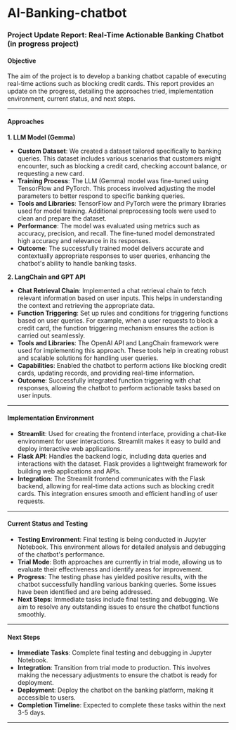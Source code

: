 # AI-Banking-chatbot
### Project Update Report: Real-Time Actionable Banking Chatbot (in progress project)

#### Objective
The aim of the project is to develop a banking chatbot capable of executing real-time actions such as blocking credit cards. This report provides an update on the progress, detailing the approaches tried, implementation environment, current status, and next steps.

---

#### Approaches

**1. LLM Model (Gemma)**
- **Custom Dataset**: We created a dataset tailored specifically to banking queries. This dataset includes various scenarios that customers might encounter, such as blocking a credit card, checking account balance, or requesting a new card.
- **Training Process**: The LLM (Gemma) model was fine-tuned using TensorFlow and PyTorch. This process involved adjusting the model parameters to better respond to specific banking queries.
- **Tools and Libraries**: TensorFlow and PyTorch were the primary libraries used for model training. Additional preprocessing tools were used to clean and prepare the dataset.
- **Performance**: The model was evaluated using metrics such as accuracy, precision, and recall. The fine-tuned model demonstrated high accuracy and relevance in its responses.
- **Outcome**: The successfully trained model delivers accurate and contextually appropriate responses to user queries, enhancing the chatbot's ability to handle banking tasks.

**2. LangChain and GPT API**
- **Chat Retrieval Chain**: Implemented a chat retrieval chain to fetch relevant information based on user inputs. This helps in understanding the context and retrieving the appropriate data.
- **Function Triggering**: Set up rules and conditions for triggering functions based on user queries. For example, when a user requests to block a credit card, the function triggering mechanism ensures the action is carried out seamlessly.
- **Tools and Libraries**: The OpenAI API and LangChain framework were used for implementing this approach. These tools help in creating robust and scalable solutions for handling user queries.
- **Capabilities**: Enabled the chatbot to perform actions like blocking credit cards, updating records, and providing real-time information.
- **Outcome**: Successfully integrated function triggering with chat responses, allowing the chatbot to perform actionable tasks based on user inputs.

---

#### Implementation Environment
- **Streamlit**: Used for creating the frontend interface, providing a chat-like environment for user interactions. Streamlit makes it easy to build and deploy interactive web applications.
- **Flask API**: Handles the backend logic, including data queries and interactions with the dataset. Flask provides a lightweight framework for building web applications and APIs.
- **Integration**: The Streamlit frontend communicates with the Flask backend, allowing for real-time data actions such as blocking credit cards. This integration ensures smooth and efficient handling of user requests.

---

#### Current Status and Testing
- **Testing Environment**: Final testing is being conducted in Jupyter Notebook. This environment allows for detailed analysis and debugging of the chatbot's performance.
- **Trial Mode**: Both approaches are currently in trial mode, allowing us to evaluate their effectiveness and identify areas for improvement.
- **Progress**: The testing phase has yielded positive results, with the chatbot successfully handling various banking queries. Some issues have been identified and are being addressed.
- **Next Steps**: Immediate tasks include final testing and debugging. We aim to resolve any outstanding issues to ensure the chatbot functions smoothly.

---

#### Next Steps
- **Immediate Tasks**: Complete final testing and debugging in Jupyter Notebook.
- **Integration**: Transition from trial mode to production. This involves making the necessary adjustments to ensure the chatbot is ready for deployment.
- **Deployment**: Deploy the chatbot on the banking platform, making it accessible to users.
- **Completion Timeline**: Expected to complete these tasks within the next 3-5 days.

---
